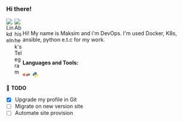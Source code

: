 ### Hi there!

<a href="https://www.linkedin.com/in/timofeyeff">
  <img align="left" alt="LinkdeIn" width="22px" src="https://cdn.jsdelivr.net/npm/simple-icons@v3/icons/linkedin.svg" />
</a>
<a href="https://t.me/i3d20">
  <img align="left" alt="Abhishek's Telegram" width="22px" src="https://cdn.jsdelivr.net/npm/simple-icons@v3/icons/telegram.svg" />
</a>

<br />

Hi! My name is Maksim and i'm DevOps. I'm used Docker, K8s, ansible, python e.t.c for my work.

<br />
 
**Languages and Tools:**  

<code><img height="20" src="https://raw.githubusercontent.com/github/explore/80688e429a7d4ef2fca1e82350fe8e3517d3494d/topics/git/git.png"></code>
<code><img height="20" src="https://raw.githubusercontent.com/github/explore/80688e429a7d4ef2fca1e82350fe8e3517d3494d/topics/python/python.png"></code>

🚧 **TODO**
<!-- TODO-IST:START -->
* [x] Upgrade my profile in Git
* [ ] Migrate on new version site
* [ ] Automate site provision       
<!-- TODO-IST:END -->

